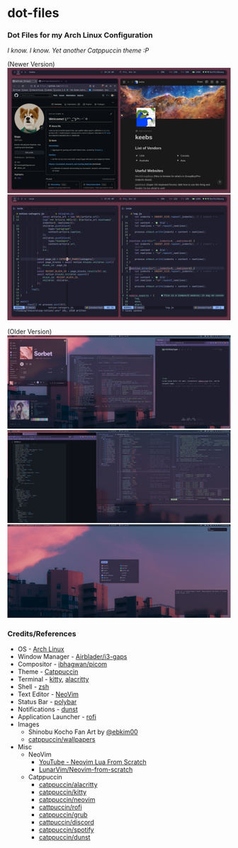 # dot-files

### Dot Files for my Arch Linux Configuration

*I know. I know. Yet another Catppuccin theme :P* 

(Newer Version)
![Images/new-1.png](Images/new-1.png)
![Images/new-2.png](Images/new-2.png)

(Older Version)
![Images/old-1.png](Images/old-1.png)
![Images/old-2.png](Images/old-2.png)
![Images/old-3.png](Images/old-3.png)

### Credits/References
* OS - [Arch Linux](https://wiki.archlinux.org/title/Arch_Linux)
* Window Manager - [Airblader/i3-gaps](https://github.com/Airblader/i3)
* Compositor - [ibhagwan/picom](https://github.com/ibhagwan/picom)
* Theme - [Catppuccin](https://github.com/catppuccin/catppuccin)
* Terminal - [kitty](https://github.com/kovidgoyal/kitty), [alacritty](https://github.com/alacritty/alacritty)
* Shell - [zsh](https://github.com/ohmyzsh/ohmyzsh/wiki) 
* Text Editor - [NeoVim](https://github.com/neovim/neovim)
* Status Bar - [polybar](https://github.com/polybar/polybar)
* Notifications - [dunst](https://github.com/dunst-project/dunst)
* Application Launcher - [rofi](https://github.com/davatorium/rofi)
* Images
    * Shinobu Kocho Fan Art by [@ebkim00](https://twitter.com/ebkim00?lang=en)
    * [catppuccin/wallpapers](https://github.com/catppuccin/wallpapers)
* Misc
    * NeoVim
        * [YouTube - Neovim Lua From Scratch](https://www.youtube.com/watch?v=r3NOB8UjIPc&list=PLPDVgSbOnt7LXQ8DTzu37UwCpA0elyD0V)
        * [LunarVim/Neovim-from-scratch](https://github.com/LunarVim/Neovim-from-scratch)
    * Catppuccin 
        * [catppuccin/alacritty](https://github.com/catppuccin/alacritty)
        * [catppuccin/kitty](https://github.com/catppuccin/kitty)
        * [catppuccin/neovim](https://github.com/catppuccin/nvim)
        * [cattpuccin/rofi](https://github.com/catppuccin/rofi)
        * [catppuccin/grub](https://github.com/catppuccin/grub)
        * [cattpuccin/discord](https://github.com/catppuccin/discord)
        * [catppuccin/spotify](https://github.com/catppuccin/spicetify)
        * [catppuccin/dunst](https://github.com/catppuccin/catppuccin)

